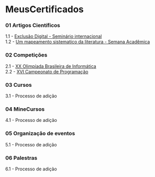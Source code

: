 # MeusCertificados
### 01 Artigos Científicos
1.1 - [Exclusão Digital - Seminário internacional](https://github.com/Akeu-Andrade/MeusCertificados/blob/main/Artigos/01%20-%20Artigo%20-%20Seminario%20internacional%20-%20Exclus%C3%A3o%20Digital.pdf)<br/>
1.2 - [Um mapeamento sistematico da literatura - Semana Acadêmica](https://github.com/Akeu-Andrade/MeusCertificados/blob/main/Artigos/02%20-%20Artigo%20-%20Um%20mapeamento%20sistematico%20da%20literatura%20.pdf)<br/>

### 02 Competições
2.1 - [ XX Olimpíada Brasileira de Informática](https://github.com/Akeu-Andrade/MeusCertificados/blob/main/Competi%C3%A7%C3%B5es/01%20-%20%20XX%20Olimp%C3%ADada%20Brasileira%20de%20Inform%C3%A1tica.pdf)<br/>
2.2 - [XVI Campeonato de Programação](https://github.com/Akeu-Andrade/MeusCertificados/blob/main/Competi%C3%A7%C3%B5es/02%20-%20Maratona%20-%20XVI%20Campeonato%20de%20Programa%C3%A7%C3%A3o%20.pdf)<br/>

### 03 Cursos
3.1 - Processo de adição

### 04 MineCursos
4.1 - Processo de adição

### 05 Organização de eventos
5.1 - Processo de adição

### 06 Palestras
6.1 - Processo de adição
